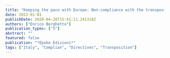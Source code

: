 ```yaml
---
title: "Keeping the pace with Europe: Non-compliance with the transposition deadline of EU directives in the Italian case"
date: 2013-01-01
publishDate: 2020-04-28T15:41:11.241318Z
authors: ["Enrico Borghetto"]
publication_types: ["5"]
abstract: ""
featured: false
publication: "*Epoke Edizioni*"
tags: ["Italy", "Complian", "Directives", "Transposition"]
---
```


